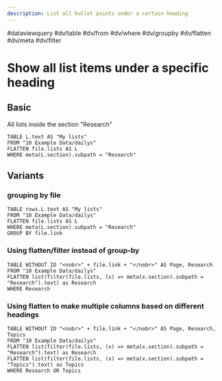 ```yaml
---
description: List all bullet points under a certain heading
---
```

#dataviewquery
#dv/table #dv/from #dv/where #dv/groupby #dv/flatten #dv/meta #dv/filter

# Show all list items under a specific heading

## Basic 

All lists inside the section "Research"

```dataview
TABLE L.text AS "My lists"
FROM "10 Example Data/dailys"
FLATTEN file.lists AS L
WHERE meta(L.section).subpath = "Research"
```

## Variants
### grouping by file

```dataview
TABLE rows.L.text AS "My lists"
FROM "10 Example Data/dailys"
FLATTEN file.lists AS L
WHERE meta(L.section).subpath = "Research"
GROUP BY file.link
```

### Using flatten/filter instead of group-by

```dataview
TABLE WITHOUT ID "<nobr>" + file.link + "</nobr>" AS Page, Research
FROM "10 Example Data/dailys"
FLATTEN list(filter(file.lists, (x) => meta(x.section).subpath = "Research").text) as Research
WHERE Research
```

### Using flatten to make multiple columns based on different headings

```dataview
TABLE WITHOUT ID "<nobr>" + file.link + "</nobr>" AS Page, Research, Topics
FROM "10 Example Data/dailys"
FLATTEN list(filter(file.lists, (x) => meta(x.section).subpath = "Research").text) as Research
FLATTEN list(filter(file.lists, (x) => meta(x.section).subpath = "Topics").text) as Topics
WHERE Research OR Topics
```
